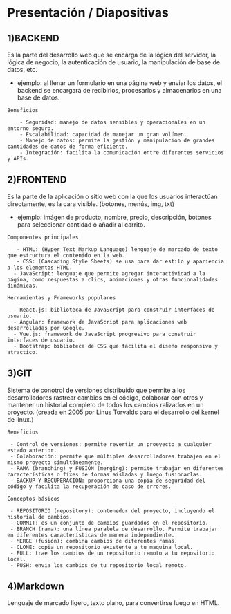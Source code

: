 # Presentación / Diapositivas 

## **1)BACKEND**
Es la parte del desarrollo web que se encarga de la lógica del servidor, la lógica de negocio, la autenticación de usuario, la manipulación de base de datos, etc.
 - ejemplo: al llenar un formulario en una página web y enviar los datos, el backend se encargará de recibirlos, procesarlos y almacenarlos en una base de datos.


```Beneficios```
 
        - Seguridad: manejo de datos sensibles y operacionales en un entorno seguro.
        - Escalabilidad: capacidad de manejar un gran volúmen.
        - Manejo de datos: permite la gestión y manipulación de grandes cantidades de datos de forma eficiente.
        - Integración: facilita la comunicación entre diferentes servicios y APIs.
  
## **2)FRONTEND**
Es la parte de la aplicación o sitio web con la que los usuarios interactúan directamente, es la cara visible. (botones, menús, img, txt)
 - ejemplo: imágen de producto, nombre, precio, descripción, botones para seleccionar cantidad o añadir al carrito.
 
```Componentes principales```
 
       - HTML: (Hyper Text Markup Language) lenguaje de marcado de texto que estructura el contenido en la web.
       - CSS: (Cascading Style Sheets) se usa para dar estilo y apariencia a los elementos HTML.
      - JavaScript: lenguaje que permite agregar interactividad a la página, como respuestas a clics, animaciones y otras funcionalidades dinámicas.
 
```Herramientas y Frameworks populares```
 
      - React.js: biblioteca de JavaScript para construir interfaces de usuario.
      - Angular: framework de JavaScript para aplicaciones web desarrolladas por Google.
      - Vue.js: framework de JavaScript progresivo para construir interfaces de usuario.
      - Bootstrap: biblioteca de CSS que facilita el diseño responsivo y atractico.
## **3)GIT**
Sistema de  conotrol de versiones distribuido que permite a los desarrolladores rastrear cambios en el código, colaborar con otros y mantener un historial completo de todos los cambios ralizados en un proyecto.
(creada en 2005 por Linus Torvalds para el desarrollo del kernel de linux.)
 
```Beneficios```

     - Control de versiones: permite revertir un proeyecto a cualquier estado anterior.
     - Colaboración: permite que múltiples desarrolladores trabajen en el mismo proyecto simultáneamente.
     - RAMA (branching) y FUSIÓN (merging): permite trabajar en diferentes características o fixes de formas aisladas y luego fusionarlas.
     - BACKUP Y RECUPERACIÓN: proporciona una copia de seguridad del código y facilita la recuperación de caso de errores.

```Conceptos básicos```

     - REPOSITORIO (repository): contenedor del proyecto, incluyendo el historial de cambios.
     - COMMIT: es un conjunto de cambios guardados en el repositorio.
     - BRANCH (rama): una línea paralela de desarrollo. Permite trabajar en diferentes características de manera independiente.
     - MERGE (fusión): combina cambios de diferentes ramas.
     - CLONE: copia un repositorio existente a tu maquina local.
     - PULL: trae los cambios de un repositorio remoto a tu repositorio local.
     - PUSH: envia los cambios de tu repositorio local remoto.
## **4)Markdown** 
Lenguaje de marcado ligero, texto plano, para convertirse luego en HTML.